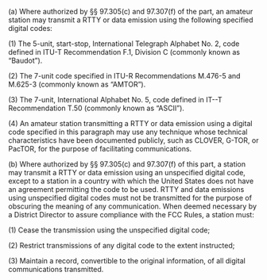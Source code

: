 (a) Where authorized by §§ 97.305(c) and 97.307(f) of the part, an amateur station may transmit a RTTY or data emission using the following specified digital codes:

(1) The 5-unit, start-stop, International Telegraph Alphabet No. 2, code defined in ITU-T Recommendation F.1, Division C (commonly known as “Baudot”).

(2) The 7-unit code specified in ITU-R Recommendations M.476-5 and M.625-3 (commonly known as “AMTOR”).
                                    

(3) The 7-unit, International Alphabet No. 5, code defined in IT--T Recommendation T.50 (commonly known as “ASCII”).

(4) An amateur station transmitting a RTTY or data emission using a digital code specified in this paragraph may use any technique whose technical characteristics have been documented publicly, such as CLOVER, G-TOR, or PacTOR, for the purpose of facilitating communications.

(b) Where authorized by §§ 97.305(c) and 97.307(f) of this part, a station may transmit a RTTY or data emission using an unspecified digital code, except to a station in a country with which the United States does not have an agreement permitting the code to be used. RTTY and data emissions using unspecified digital codes must not be transmitted for the purpose of obscuring the meaning of any communication. When deemed necessary by a District Director to assure compliance with the FCC Rules, a station must:

(1) Cease the transmission using the unspecified digital code;

(2) Restrict transmissions of any digital code to the extent instructed;

(3) Maintain a record, convertible to the original information, of all digital communications transmitted.

